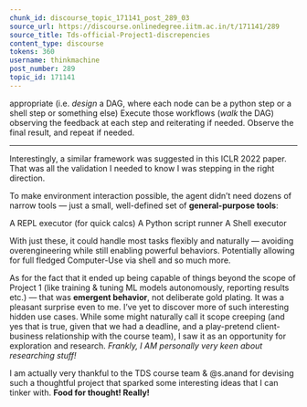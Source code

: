 ```yaml
---
chunk_id: discourse_topic_171141_post_289_03
source_url: https://discourse.onlinedegree.iitm.ac.in/t/171141/289
source_title: Tds-official-Project1-discrepencies
content_type: discourse
tokens: 360
username: thinkmachine
post_number: 289
topic_id: 171141
---
```


 appropriate (i.e. *design* a DAG, where each node can be a python step or a shell step or something else)
Execute those workflows (*walk* the DAG) observing the feedback at each step and reiterating if needed.
Observe the final result, and repeat if needed.

---

Interestingly, a similar framework was suggested in this ICLR 2022 paper. That was all the validation I needed to know I was stepping in the right direction.

To make environment interaction possible, the agent didn’t need dozens of narrow tools — just a small, well-defined set of **general-purpose tools**:

A REPL executor (for quick calcs)
A Python script runner
A Shell executor

With just these, it could handle most tasks flexibly and naturally — avoiding overengineering while still enabling powerful behaviors. Potentially allowing for full fledged Computer-Use via shell and so much more.

As for the fact that it ended up being capable of things beyond the scope of Project 1 (like training &amp; tuning ML models autonomously, reporting results etc.) — that was **emergent behavior**, not deliberate gold plating. It was a pleasant surprise even to me. I’ve yet to discover more of such interesting hidden use cases. While some might naturally call it scope creeping (and yes that is true, given that we had a deadline, and a play-pretend client-business relationship with the course team), I saw it as an opportunity for exploration and research. *Frankly, I AM personally very keen about researching stuff!*

I am actually very thankful to the TDS course team &amp; @s.anand for devising such a thoughtful project that sparked some interesting ideas that I can tinker with. **Food for thought! Really!**
